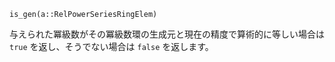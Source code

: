 ```
is_gen(a::RelPowerSeriesRingElem)
```

与えられた冪級数がその冪級数環の生成元と現在の精度で算術的に等しい場合は `true` を返し、そうでない場合は `false` を返します。

